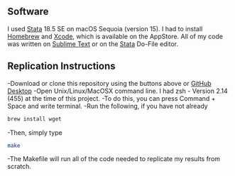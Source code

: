 ## Software

I used [Stata](http://www.stata.com) 18.5 SE on macOS Sequoia (version 15). I had to install [Homebrew](https://brew.sh) and [Xcode](https://developer.apple.com/xcode/), which is available on the AppStore. All of my code was written on [Sublime Text](https://www.sublimetext.com) or on the [Stata](http://www.stata.com) Do-File editor.

## Replication Instructions

-Download or clone this repository using the buttons above or [GitHub Desktop](https://github.com/apps/desktop)
-Open Unix/Linux/MacOSX command line. I had zsh - Version 2.14 (455) at the time of this project.
-To do this, you can press Command + Space and write terminal.
-Run the following, if you have not already
```bash
brew install wget
```
-Then, simply type
```bash
make
```
-The Makefile will run all of the code needed to replicate my results from scratch.
